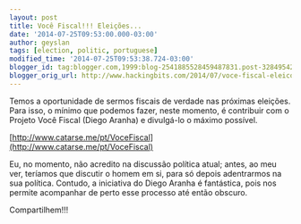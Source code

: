 ```yaml
---
layout: post
title: Você Fiscal!!! Eleições...
date: '2014-07-25T09:53:00.000-03:00'
author: geyslan
tags: [election, politic, portuguese]
modified_time: '2014-07-25T09:53:38.724-03:00'
blogger_id: tag:blogger.com,1999:blog-2541885528459487831.post-3284954237578817850
blogger_orig_url: http://www.hackingbits.com/2014/07/voce-fiscal-eleicoes.html
---
```


Temos a oportunidade de sermos fiscais de verdade nas próximas eleições. Para
isso, o mínimo que podemos fazer, neste momento, é contribuir com o Projeto Você
Fiscal (Diego Aranha) e divulgá-lo o máximo possível.

<!--more-->

[http://www.catarse.me/pt/VoceFiscal](http://www.catarse.me/pt/VoceFiscal)

Eu, no momento, não acredito na discussão política atual; antes, ao meu ver,
teríamos que discutir o homem em si, para só depois adentrarmos na sua política.
Contudo, a iniciativa do Diego Aranha é fantástica, pois nos permite acompanhar
de perto esse processo até então obscuro.

Compartilhem!!!
